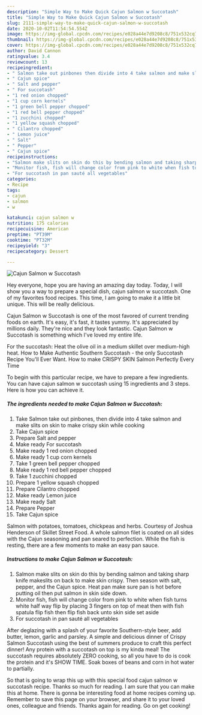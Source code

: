 ```yaml
---
description: "Simple Way to Make Quick Cajun Salmon w Succotash"
title: "Simple Way to Make Quick Cajun Salmon w Succotash"
slug: 2111-simple-way-to-make-quick-cajun-salmon-w-succotash
date: 2020-10-02T11:54:54.554Z
image: https://img-global.cpcdn.com/recipes/e028a44e7d9208c8/751x532cq70/cajun-salmon-w-succotash-recipe-main-photo.jpg
thumbnail: https://img-global.cpcdn.com/recipes/e028a44e7d9208c8/751x532cq70/cajun-salmon-w-succotash-recipe-main-photo.jpg
cover: https://img-global.cpcdn.com/recipes/e028a44e7d9208c8/751x532cq70/cajun-salmon-w-succotash-recipe-main-photo.jpg
author: David Cannon
ratingvalue: 3.4
reviewcount: 13
recipeingredient:
- " Salmon take out pinbones then divide into 4 take salmon and make slits on skin to make crispy skin while cooking"
- " Cajun spice"
- " Salt and pepper"
- " For succotash"
- "1 red onion chopped"
- "1 cup corn kernels"
- "1 green bell pepper chopped"
- "1 red bell pepper chopped"
- "1 zucchini chopped"
- "1 yellow squash chopped"
- " Cilantro chopped"
- " Lemon juice"
- " Salt"
- " Pepper"
- " Cajun spice"
recipeinstructions:
- "Salmon make slits on skin do this by bending salmon and taking sharp knife makeslits on back to make skin crispy. Then season with salt, pepper, and the Cajun spice. Heat pan make sure pan is hot before putting oil then put salmon in skin side down."
- "Monitor fish, fish will change color from pink to white when fish turns white half way flip by placing 3 fingers on top of meat then with fish spatula flip fish then flip fish back unto skin side set aside"
- "For succotash in pan sauté all vegetables"
categories:
- Recipe
tags:
- cajun
- salmon
- w

katakunci: cajun salmon w 
nutrition: 175 calories
recipecuisine: American
preptime: "PT39M"
cooktime: "PT32M"
recipeyield: "3"
recipecategory: Dessert

---
```



![Cajun Salmon w Succotash](https://img-global.cpcdn.com/recipes/e028a44e7d9208c8/751x532cq70/cajun-salmon-w-succotash-recipe-main-photo.jpg)

Hey everyone, hope you are having an amazing day today. Today, I will show you a way to prepare a special dish, cajun salmon w succotash. One of my favorites food recipes. This time, I am going to make it a little bit unique. This will be really delicious.

Cajun Salmon w Succotash is one of the most favored of current trending foods on earth. It's easy, it's fast, it tastes yummy. It's appreciated by millions daily. They're nice and they look fantastic. Cajun Salmon w Succotash is something which I've loved my entire life.

For the succotash: Heat the olive oil in a medium skillet over medium-high heat. How to Make Authentic Southern Succotash - the only Succotash Recipe You&#39;ll Ever Want. How to make CRISPY SKIN Salmon Perfectly Every Time


To begin with this particular recipe, we have to prepare a few ingredients. You can have cajun salmon w succotash using 15 ingredients and 3 steps. Here is how you can achieve it.

<!--inarticleads1-->

##### The ingredients needed to make Cajun Salmon w Succotash:

1. Take  Salmon take out pinbones, then divide into 4 take salmon and make slits on skin to make crispy skin while cooking
1. Take  Cajun spice
1. Prepare  Salt and pepper
1. Make ready  For succotash
1. Make ready 1 red onion chopped
1. Make ready 1 cup corn kernels
1. Take 1 green bell pepper chopped
1. Make ready 1 red bell pepper chopped
1. Take 1 zucchini chopped
1. Prepare 1 yellow squash chopped
1. Prepare  Cilantro chopped
1. Make ready  Lemon juice
1. Make ready  Salt
1. Prepare  Pepper
1. Take  Cajun spice


Salmon with potatoes, tomatoes, chickpeas and herbs. Courtesy of Joshua Henderson of Skillet Street Food. A whole salmon filet is coated on all sides with the Cajun seasoning and pan seared to perfection. While the fish is resting, there are a few moments to make an easy pan sauce. 

<!--inarticleads2-->

##### Instructions to make Cajun Salmon w Succotash:

1. Salmon make slits on skin do this by bending salmon and taking sharp knife makeslits on back to make skin crispy. Then season with salt, pepper, and the Cajun spice. Heat pan make sure pan is hot before putting oil then put salmon in skin side down.
1. Monitor fish, fish will change color from pink to white when fish turns white half way flip by placing 3 fingers on top of meat then with fish spatula flip fish then flip fish back unto skin side set aside
1. For succotash in pan sauté all vegetables


After deglazing with a splash of your favorite Southern-style beer, add butter, lemon, garlic and parsley. A simple and delicious dinner of Crispy Salmon Succotash using the best of summers produce to craft this perfect dinner! Any protein with a succotash on top is my kinda meal! The succotash requires absolutely ZERO cooking, so all you have to do is cook the protein and it&#39;s SHOW TIME. Soak boxes of beans and corn in hot water to partially. 

So that is going to wrap this up with this special food cajun salmon w succotash recipe. Thanks so much for reading. I am sure that you can make this at home. There is gonna be interesting food at home recipes coming up. Remember to save this page on your browser, and share it to your loved ones, colleague and friends. Thanks again for reading. Go on get cooking!
